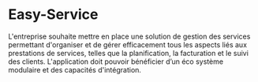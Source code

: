 # Easy-Service
L'entreprise souhaite mettre en place une solution de gestion des services permettant d'organiser et de gérer efficacement tous les aspects liés aux prestations de services, telles que la planification, la facturation et le suivi des clients.  L'application doit pouvoir bénéficier d’un éco système modulaire et des capacités d'intégration. 
